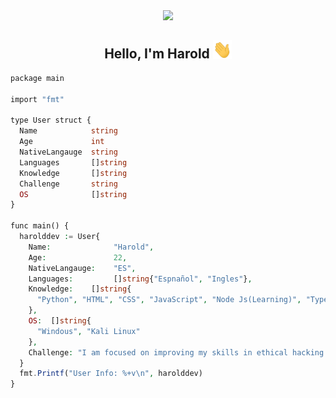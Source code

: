 <div align="center">
<picture><img src = "https://github.com/7oSkaaa/7oSkaaa/blob/main/Images/about_me.gif?raw=true" width = 50px></picture> <h2> Hello, I'm Harold <img src="https://github.com/ABSphreak/ABSphreak/blob/master/gifs/Hi.gif" width="30px"></h2>
</div>
  
```php
package main

import "fmt"

type User struct {
  Name            string
  Age             int
  NativeLangauge  string
  Languages       []string
  Knowledge       []string
  Challenge       string
  OS              []string
}

func main() {
  harolddev := User{
    Name:              "Harold",
    Age:               22,
    NativeLangauge:    "ES",
    Languages:         []string{"Espnañol", "Ingles"},
    Knowledge:    []string{
      "Python", "HTML", "CSS", "JavaScript", "Node Js(Learning)", "TypeScript"(Learning), "C++", "GitHub", "C"
    },
    OS:  []string{
      "Windous", "Kali Linux"
    },
    Challenge: "I am focused on improving my skills in ethical hacking and expanding my programing knowledge"
  }
  fmt.Printf("User Info: %+v\n", harolddev)
}
```
